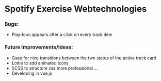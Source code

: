 # Spotify Exercise Webtechnologies

### Bugs:
- Play-Icon appears after a click on every track item


### Future Improvements/Ideas:
- Gsap for nice transitions between the two states of the active track card
- Lottie to add animated icons
- SCSS to structure css more professional
...
- Developing in vue.js
